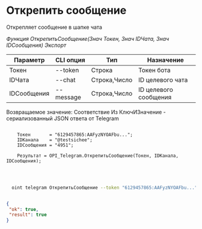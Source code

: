 ﻿---
sidebar_position: 5
---

# Открепить сообщение
 Открепляет сообщение в шапке чата


*Функция ОткрепитьСообщение(Знач Токен, Знач IDЧата, Знач IDСообщения) Экспорт*

  | Параметр | CLI опция | Тип | Назначение |
  |-|-|-|-|
  | Токен | --token | Строка | Токен бота |
  | IDЧата | --chat | Строка,Число | ID целевого чата |
  | IDСообщения | --message | Строка,Число | ID целевого сообщения |

  
  Возвращаемое значение:   Соответствие Из КлючИЗначение - сериализованный JSON ответа от Telegram

```bsl title="Пример кода"
	
    Токен       = "6129457865:AAFyzNYOAFbu...";
    IDКанала    = "@testsichee";
    IDСообщения = "4951";
    
    Результат = OPI_Telegram.ОткрепитьСообщение(Токен, IDКанала, IDСообщения);

	
```

```sh title="Пример команды CLI"
    
  oint telegram ОткрепитьСообщение --token "6129457865:AAFyzNYOAFbu..." --chat %chat% --message "4951"


```


```json title="Результат"

{
 "ok": true,
 "result": true
}

```
